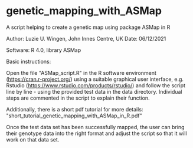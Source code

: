 # genetic_mapping_with_ASMap
A script helping to create a genetic map using package ASMap in R

Author: Luzie U. Wingen, John Innes Centre, UK
Date: 06/12/2021

Software: R 4.0, library ASMap

Basic instructions:

Open the file "ASMap_script.R" in the R software environment (https://cran.r-project.org/) using a suitable graphical user interface, e.g. Rstudio (https://www.rstudio.com/products/rstudio/) and follow the script line by line - using the provided test data in the data directory. Individual steps are commented in the script to explain their function.

Additionally, there is a short pdf tutorial for more details: "short_tutorial_genetic_mapping_with_ASMap_in_R.pdf"

Once the test data set has been successfully mapped, the user can bring their genotype data into the right format and
adjust the script so that it will work on that data set.
